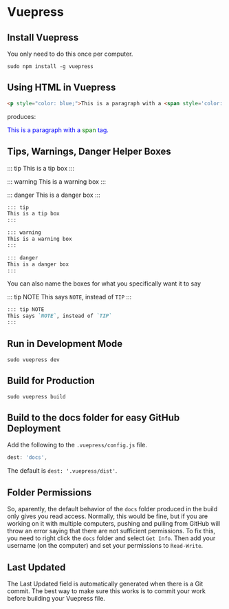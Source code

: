 # Vuepress

## Install Vuepress

You only need to do this once per computer.

```
sudo npm install -g vuepress
```

## Using HTML in Vuepress

``` html
<p style="color: blue;">This is a paragraph with a <span style='color: green;'>span</span> tag.</p>
```

produces:

<p style="color: blue;">This is a paragraph with a <span style='color: green;'>span</span> tag.</p>

## Tips, Warnings, Danger Helper Boxes

::: tip
This is a tip box
:::

::: warning
This is a warning box
:::

::: danger
This is a danger box
:::

``` md
::: tip
This is a tip box
:::

::: warning
This is a warning box
:::

::: danger
This is a danger box
:::
```

You can also name the boxes for what you specifically want it to say

::: tip NOTE
This says `NOTE`, instead of `TIP`
:::

``` md
::: tip NOTE
This says `NOTE`, instead of `TIP`
:::
```

## Run in Development Mode

```
sudo vuepress dev
```

## Build for Production

```
sudo vuepress build
```

## Build to the docs folder for easy GitHub Deployment

Add the following to the `.vuepress/config.js` file.

``` js
dest: 'docs',
```

The default is `dest: '.vuepress/dist'`.

## Folder Permissions

So, aparently, the default behavior of the `docs` folder produced in the build only gives you read access. Normally, this would be fine, but if you are working on it with multiple computers, pushing and pulling from GitHub will throw an error saying that there are not sufficient permissions. To fix this, you need to right click the `docs` folder and select `Get Info`. Then add your username (on the computer) and set your permissions to `Read-Write`.

## Last Updated

The Last Updated field is automatically generated when there is a Git commit. The best way to make sure this works is to commit your work before building your Vuepress file.